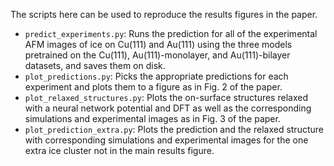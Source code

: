 The scripts here can be used to reproduce the results figures in the paper.
- `predict_experiments.py`: Runs the prediction for all of the experimental AFM images of ice on Cu(111) and Au(111) using the three models pretrained on the Cu(111), Au(111)-monolayer, and Au(111)-bilayer datasets, and saves them on disk.
- `plot_predictions.py`: Picks the appropriate predictions for each experiment and plots them to a figure as in Fig. 2 of the paper.
- `plot_relaxed_structures.py`: Plots the on-surface structures relaxed with a neural network potential and DFT as well as the corresponding simulations and experimental images as in Fig. 3 of the paper.
- `plot_prediction_extra.py`: Plots the prediction and the relaxed structure with corresponding simulations and experimental images for the one extra ice cluster not in the main results figure.
